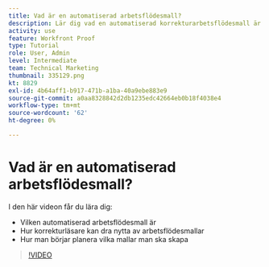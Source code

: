 ```yaml
---
title: Vad är en automatiserad arbetsflödesmall?
description: Lär dig vad en automatiserad korrekturarbetsflödesmall är och hur korrekturanvändare kan dra nytta av mallar. Börja planera vilka mallar som ska skapas.
activity: use
feature: Workfront Proof
type: Tutorial
role: User, Admin
level: Intermediate
team: Technical Marketing
thumbnail: 335129.png
kt: 8829
exl-id: 4b64aff1-b917-471b-a1ba-40a9ebe883e9
source-git-commit: a0aa8328842d2db1235edc42664eb0b18f4038e4
workflow-type: tm+mt
source-wordcount: '62'
ht-degree: 0%

---
```


# Vad är en automatiserad arbetsflödesmall?

I den här videon får du lära dig:

* Vilken automatiserad arbetsflödesmall är
* Hur korrekturläsare kan dra nytta av arbetsflödesmallar
* Hur man börjar planera vilka mallar man ska skapa

>[!VIDEO](https://video.tv.adobe.com/v/335129/?quality=12)

<!---
Learn More Icon
Automated workflow overview
Create and manage Automated Workflow templates
Configure a proof
--->
